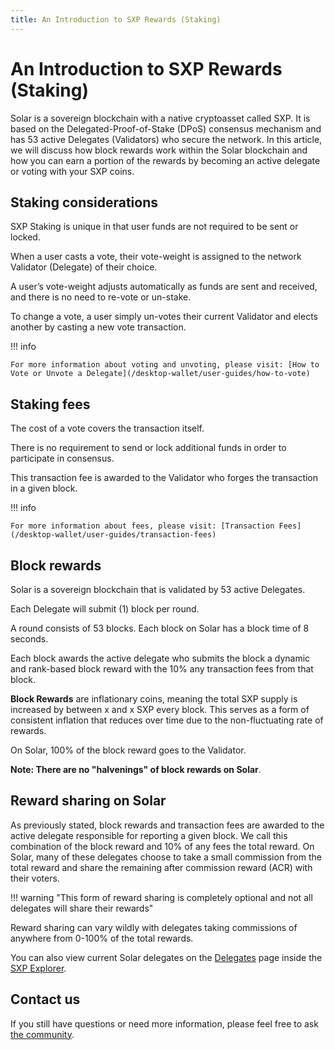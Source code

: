 ```yaml
---
title: An Introduction to SXP Rewards (Staking)
---
```


# An Introduction to SXP Rewards (Staking)

Solar is a sovereign blockchain with a native cryptoasset called SXP. It is based on the Delegated-Proof-of-Stake (DPoS) consensus mechanism and has 53 active Delegates (Validators) who secure the network. In this article, we will discuss how block rewards work within the Solar blockchain and how you can earn a portion of the rewards by becoming an active delegate or voting with your SXP coins.

## Staking considerations

SXP Staking is unique in that user funds are not required to be sent or locked.

When a user casts a vote, their vote-weight is assigned to the network Validator (Delegate) of their choice.

A user’s vote-weight adjusts automatically as funds are sent and received, and there is no need to re-vote or un-stake.

To change a vote, a user simply un-votes their current Validator and elects another by casting a new vote transaction.

!!! info

    For more information about voting and unvoting, please visit: [How to Vote or Unvote a Delegate](/desktop-wallet/user-guides/how-to-vote)

## Staking fees

The cost of a vote covers the transaction itself.

There is no requirement to send or lock additional funds in order to participate in consensus.

This transaction fee is awarded to the Validator who forges the transaction in a given block.

!!! info

    For more information about fees, please visit: [Transaction Fees](/desktop-wallet/user-guides/transaction-fees)

## Block rewards

Solar is a sovereign blockchain that is validated by 53 active Delegates.

Each Delegate will submit (1) block per round.

A round consists of 53 blocks. Each block on Solar has a block time of 8 seconds.

Each block awards the active delegate who submits the block a dynamic and rank-based block reward with the 10% any transaction fees from that block.

**Block Rewards** are inflationary coins, meaning the total SXP supply is increased by between x and x SXP every block. This serves as a form of consistent inflation that reduces over time due to the non-fluctuating rate of rewards.

On Solar, 100% of the block reward goes to the Validator.

**Note: There are no "halvenings" of block rewards on Solar**.

## Reward sharing on Solar

As previously stated, block rewards and transaction fees are awarded to the active delegate responsible for reporting a given block. We call this combination of the block reward and 10% of any fees the total reward. On Solar, many of these delegates choose to take a small commission from the total reward and share the remaining after commission reward (ACR) with their voters.

!!! warning "This form of reward sharing is completely optional and not all delegates will share their rewards"

Reward sharing can vary wildly with delegates taking commissions of anywhere from 0-100% of the total rewards.

You can also view current Solar delegates on the [Delegates](https://explorer.solar.org/delegates) page inside the [SXP Explorer](https://explorer.solar.org/).

<!-- --hidden-- needs more detailed information
## Becoming a Delegate

Some SXP holders want to be more directly involved and participate in the network themselves, rather than delegate their influence to a third party. 
We highly encourage anyone who is interested in becoming a delegate to read our full guides on [How to Register or Resign a Delegate](/desktop-wallet/user-guides/register-resign-delegate/) and [Installing a Core Node](/exchanges/intro/) to get started.
-->

## Contact us

If you still have questions or need more information, please feel free to ask [the community](https://solar.org/community).
